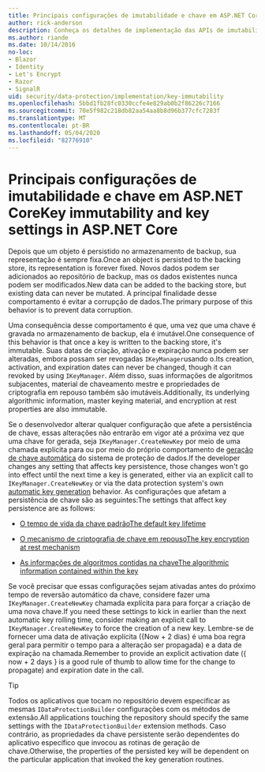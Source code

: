 ```yaml
---
title: Principais configurações de imutabilidade e chave em ASP.NET Core
author: rick-anderson
description: Conheça os detalhes de implementação das APIs de imutabilidade da chave de proteção de dados ASP.NET Core.
ms.author: riande
ms.date: 10/14/2016
no-loc:
- Blazor
- Identity
- Let's Encrypt
- Razor
- SignalR
uid: security/data-protection/implementation/key-immutability
ms.openlocfilehash: 5bbd1fb28fc0330ccfe4e829ab0b2f86226c7166
ms.sourcegitcommit: 70e5f982c218db82aa54aa8b8d96b377cfc7283f
ms.translationtype: MT
ms.contentlocale: pt-BR
ms.lasthandoff: 05/04/2020
ms.locfileid: "82776910"
---
```

# <a name="key-immutability-and-key-settings-in-aspnet-core"></a><span data-ttu-id="904cf-103">Principais configurações de imutabilidade e chave em ASP.NET Core</span><span class="sxs-lookup"><span data-stu-id="904cf-103">Key immutability and key settings in ASP.NET Core</span></span>

<span data-ttu-id="904cf-104">Depois que um objeto é persistido no armazenamento de backup, sua representação é sempre fixa.</span><span class="sxs-lookup"><span data-stu-id="904cf-104">Once an object is persisted to the backing store, its representation is forever fixed.</span></span> <span data-ttu-id="904cf-105">Novos dados podem ser adicionados ao repositório de backup, mas os dados existentes nunca podem ser modificados.</span><span class="sxs-lookup"><span data-stu-id="904cf-105">New data can be added to the backing store, but existing data can never be mutated.</span></span> <span data-ttu-id="904cf-106">A principal finalidade desse comportamento é evitar a corrupção de dados.</span><span class="sxs-lookup"><span data-stu-id="904cf-106">The primary purpose of this behavior is to prevent data corruption.</span></span>

<span data-ttu-id="904cf-107">Uma consequência desse comportamento é que, uma vez que uma chave é gravada no armazenamento de backup, ela é imutável.</span><span class="sxs-lookup"><span data-stu-id="904cf-107">One consequence of this behavior is that once a key is written to the backing store, it's immutable.</span></span> <span data-ttu-id="904cf-108">Suas datas de criação, ativação e expiração nunca podem ser alteradas, embora possam ser revogadas `IKeyManager`usando o.</span><span class="sxs-lookup"><span data-stu-id="904cf-108">Its creation, activation, and expiration dates can never be changed, though it can revoked by using `IKeyManager`.</span></span> <span data-ttu-id="904cf-109">Além disso, suas informações de algoritmos subjacentes, material de chaveamento mestre e propriedades de criptografia em repouso também são imutáveis.</span><span class="sxs-lookup"><span data-stu-id="904cf-109">Additionally, its underlying algorithmic information, master keying material, and encryption at rest properties are also immutable.</span></span>

<span data-ttu-id="904cf-110">Se o desenvolvedor alterar qualquer configuração que afete a persistência de chave, essas alterações não entrarão em vigor até a próxima vez que uma chave for gerada, seja `IKeyManager.CreateNewKey` por meio de uma chamada explícita para ou por meio do próprio comportamento de [geração de chave automática](xref:security/data-protection/implementation/key-management#data-protection-implementation-key-management) do sistema de proteção de dados.</span><span class="sxs-lookup"><span data-stu-id="904cf-110">If the developer changes any setting that affects key persistence, those changes won't go into effect until the next time a key is generated, either via an explicit call to `IKeyManager.CreateNewKey` or via the data protection system's own [automatic key generation](xref:security/data-protection/implementation/key-management#data-protection-implementation-key-management) behavior.</span></span> <span data-ttu-id="904cf-111">As configurações que afetam a persistência de chave são as seguintes:</span><span class="sxs-lookup"><span data-stu-id="904cf-111">The settings that affect key persistence are as follows:</span></span>

* [<span data-ttu-id="904cf-112">O tempo de vida da chave padrão</span><span class="sxs-lookup"><span data-stu-id="904cf-112">The default key lifetime</span></span>](xref:security/data-protection/implementation/key-management#data-protection-implementation-key-management)

* [<span data-ttu-id="904cf-113">O mecanismo de criptografia de chave em repouso</span><span class="sxs-lookup"><span data-stu-id="904cf-113">The key encryption at rest mechanism</span></span>](xref:security/data-protection/implementation/key-encryption-at-rest)

* [<span data-ttu-id="904cf-114">As informações de algoritmos contidas na chave</span><span class="sxs-lookup"><span data-stu-id="904cf-114">The algorithmic information contained within the key</span></span>](xref:security/data-protection/configuration/overview#changing-algorithms-with-usecryptographicalgorithms)

<span data-ttu-id="904cf-115">Se você precisar que essas configurações sejam ativadas antes do próximo tempo de reversão automático da chave, considere fazer uma `IKeyManager.CreateNewKey` chamada explícita para para forçar a criação de uma nova chave.</span><span class="sxs-lookup"><span data-stu-id="904cf-115">If you need these settings to kick in earlier than the next automatic key rolling time, consider making an explicit call to `IKeyManager.CreateNewKey` to force the creation of a new key.</span></span> <span data-ttu-id="904cf-116">Lembre-se de fornecer uma data de ativação explícita ({Now + 2 dias} é uma boa regra geral para permitir o tempo para a alteração ser propagada) e a data de expiração na chamada.</span><span class="sxs-lookup"><span data-stu-id="904cf-116">Remember to provide an explicit activation date ({ now + 2 days } is a good rule of thumb to allow time for the change to propagate) and expiration date in the call.</span></span>

>[!TIP]
> <span data-ttu-id="904cf-117">Todos os aplicativos que tocam no repositório devem especificar as mesmas `IDataProtectionBuilder` configurações com os métodos de extensão.</span><span class="sxs-lookup"><span data-stu-id="904cf-117">All applications touching the repository should specify the same settings with the `IDataProtectionBuilder` extension methods.</span></span> <span data-ttu-id="904cf-118">Caso contrário, as propriedades da chave persistente serão dependentes do aplicativo específico que invocou as rotinas de geração de chave.</span><span class="sxs-lookup"><span data-stu-id="904cf-118">Otherwise, the properties of the persisted key will be dependent on the particular application that invoked the key generation routines.</span></span>
